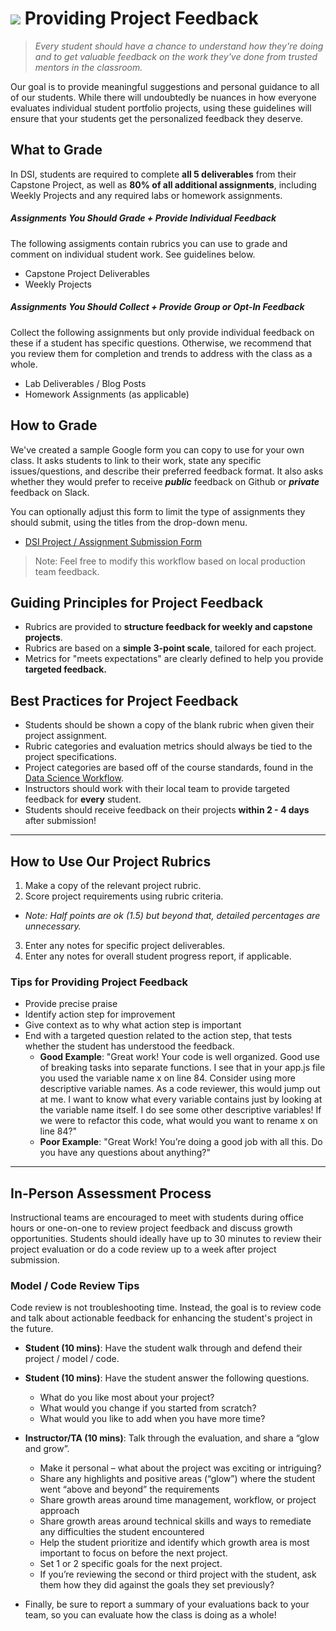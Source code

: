 # ![](https://ga-dash.s3.amazonaws.com/production/assets/logo-9f88ae6c9c3871690e33280fcf557f33.png) Providing Project Feedback
> _Every student should have a chance to understand how they're doing and to get valuable feedback on the work they've done from trusted mentors in the classroom._

Our goal is to provide meaningful suggestions and personal guidance to all of our students. While there will undoubtedly be nuances in how everyone evaluates individual student portfolio projects, using these guidelines will ensure that your students get the personalized feedback they deserve.

## What to Grade
In DSI, students are required to complete **all 5 deliverables** from their Capstone Project, as well as **80% of all additional assignments**, including Weekly Projects and any required labs or homework assignments. 

##### Assignments You Should Grade + Provide Individual Feedback
The following assigments contain rubrics you can use to grade and comment on individual student work. See guidelines below.

- Capstone Project Deliverables
- Weekly Projects

##### Assignments You Should Collect + Provide Group or Opt-In Feedback
Collect the following assignments but only provide individual feedback on these if a student has specific questions. Otherwise, we recommend that you review them for completion and trends to address with the class as a whole.

- Lab Deliverables / Blog Posts
- Homework Assignments (as applicable)


## How to Grade

We've created a sample Google form you can copy to use for your own class. It asks students to link to their work, state any specific issues/questions, and describe their preferred feedback format. It also asks whether they would prefer to receive ***public*** feedback on Github or ***private*** feedback on Slack.

You can optionally adjust this form to limit the type of assignments they should submit, using the titles from the drop-down menu.

- [DSI Project / Assignment Submission Form](https://docs.google.com/a/generalassemb.ly/forms/d/150tR5HfHoFt9nEZBHBJWZoS62mrqCb_xshYHFqTrrSg/edit?usp=sharing)

> Note: Feel free to modify this workflow based on local production team feedback.

## Guiding Principles for Project Feedback

- Rubrics are provided to **structure feedback for weekly and capstone projects**.
- Rubrics are based on a **simple 3-point scale**, tailored for each project.
- Metrics for "meets expectations" are clearly defined to help you provide **targeted feedback.**

## Best Practices for Project Feedback 

- Students should be shown a copy of the blank rubric when given their project assignment.
- Rubric categories and evaluation metrics should always be tied to the project specifications.
- Project categories are based off of the course standards, found in the [Data Science Workflow](../../resources/syllabus/DSI-workflow-v1.pdf).
- Instructors should work with their local team to provide targeted feedback for **every** student. 
- Students should receive feedback on their projects **within 2 - 4 days** after submission!

---

## How to Use Our Project Rubrics

1. Make a copy of the relevant project rubric.
2. Score project requirements using rubric criteria.
  - _Note: Half points are ok (1.5) but beyond that, detailed percentages are unnecessary._
3. Enter any notes for specific project deliverables.
4. Enter any notes for overall student progress report, if applicable.

### Tips for Providing Project Feedback

- Provide precise praise
- Identify action step for improvement
- Give context as to why what action step is important
- End with a targeted question related to the action step, that tests whether the student has understood the feedback.
  - **Good Example**: "Great work! Your code is well organized. Good use of breaking tasks into separate functions. I see that in your app.js file you used the variable name x on line 84. Consider using more descriptive variable names. As a code reviewer, this would jump out at me. I want to know what every variable contains just by looking at the variable name itself. I do see some other descriptive variables! If we were to refactor this code, what would you want to rename x on line 84?"
  - **Poor Example**: "Great Work! You’re doing a good job with all this. Do you have any questions about anything?"

---

## In-Person Assessment Process

Instructional teams are encouraged to meet with students during office hours or one-on-one to review project feedback and discuss growth opportunities. Students should ideally have up to 30 minutes to review their project evaluation or do a code review up to a week after project submission.

### Model / Code Review Tips

Code review is not troubleshooting time. Instead, the goal is to review code and talk about actionable feedback for enhancing the student's project in the future.

- __Student (10 mins)__: Have the student walk through and defend their project / model / code.

- __Student (10 mins)__: Have the student answer the following questions.
  - What do you like most about your project?
  - What would you change if you started from scratch?
  - What would you like to add when you have more time?

- __Instructor/TA (10 mins)__: Talk through the evaluation, and share a “glow and grow”.
  - Make it personal – what about the project was exciting or intriguing?
  - Share any highlights and positive areas (“glow”) where the student went “above and beyond” the requirements
  - Share growth areas around time management, workflow, or project approach
  - Share growth areas around technical skills and ways to remediate any difficulties the student encountered
  - Help the student prioritize and identify which growth area is most important to focus on before the next project. 
  - Set 1 or 2 specific goals for the next project. 
  - If you’re reviewing the second or third project with the student, ask them how they did against the goals they set previously?

- Finally, be sure to report a summary of your evaluations back to your team, so you can evaluate how the class is doing as a whole!

